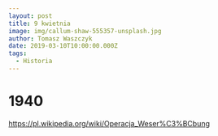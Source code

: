 ```yaml
---
layout: post
title: 9 kwietnia
image: img/callum-shaw-555357-unsplash.jpg
author: Tomasz Waszczyk
date: 2019-03-10T10:00:00.000Z
tags:
  - Historia
---
```


# 1940

https://pl.wikipedia.org/wiki/Operacja_Weser%C3%BCbung
